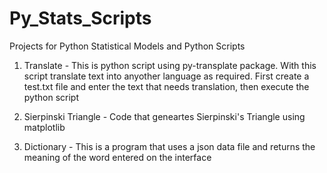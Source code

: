 # Py_Stats_Scripts
Projects for Python Statistical Models and Python Scripts

1) Translate - This is python script using py-transplate package. With this script translate text into anyother language as required. First create a test.txt file and enter the text that needs translation, then execute the python script

2) Sierpinski Triangle - Code that geneartes Sierpinski's Triangle using matplotlib

3) Dictionary - This is a program that uses a json data file and returns the meaning of the word entered  on the interface
